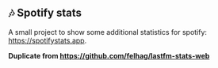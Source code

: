 ## 🎶 Spotify stats
A small project to show some additional statistics for spotify: https://spotifystats.app.

**Duplicate from https://github.com/felhag/lastfm-stats-web**
